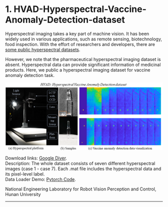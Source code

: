 # 1. HVAD-Hyperspectral-Vaccine-Anomaly-Detection-dataset

Hyperspectral imaging takes a key part of machine vision. It has been widely used in various applications, such as remote sensing, biotechnology, food inspection.
With the effort of researchers and developers, there are [some public hyperspectral datasets](http://www.ehu.eus/ccwintco/index.php/Hyperspectral_Remote_Sensing_Scenes).

However, we note that the pharmaceutical hyperspectral imaging dataset is absent. Hyperspectral data can provide significant information of medicinal products.
Here, we public a hyperspectral imaging dataset for vaccine anomaly detection task.

![HVAD](https://github.com/YurongChen1998/HVAD-Hyperspectral-Vaccine-Anomaly-Detection-dataset/blob/main/main-fig.png)

Download links: [Google Diver](https://drive.google.com/drive/folders/1YFuZqc0KpYOacBSHrWwbG3I8c_PUUVSu?usp=sharing).\
Description: The whole dataset consists of seven different hyperspectral images (case 1 - case 7). Each .mat file includes the hyperspectral data and its pixel-level label.\
Data Loader Demo: [Pytorch Code](https://github.com/YurongChen1998/HVAD-Hyperspectral-Vaccine-Anomaly-Detection-dataset/blob/main/data_load.py). 

National Engineering Laboratory for Robot Vision Perception and Control, Hunan University

---





